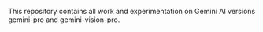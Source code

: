 This repository contains all work and experimentation on Gemini AI versions gemini-pro and gemini-vision-pro.
